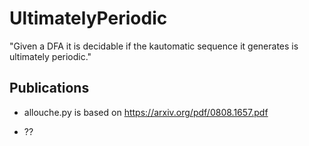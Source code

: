 # UltimatelyPeriodic
"Given a DFA it is decidable if the kautomatic sequence it generates is ultimately periodic."

## Publications
- allouche.py is based on https://arxiv.org/pdf/0808.1657.pdf

- ??

